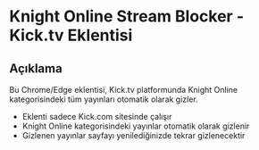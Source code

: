 # Knight Online Stream Blocker - Kick.tv Eklentisi

## Açıklama
Bu Chrome/Edge eklentisi, Kick.tv platformunda Knight Online kategorisindeki tüm yayınları otomatik olarak gizler.

- Eklenti sadece Kick.com sitesinde çalışır
- Knight Online kategorisindeki yayınlar otomatik olarak gizlenir
- Gizlenen yayınlar sayfayı yenilediğinizde tekrar gizlenecektir